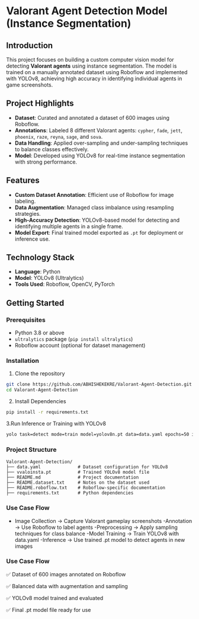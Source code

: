# Valorant Agent Detection Model (Instance Segmentation)

## Introduction

This project focuses on building a custom computer vision model for detecting **Valorant agents** using instance segmentation. The model is trained on a manually annotated dataset using Roboflow and implemented with YOLOv8, achieving high accuracy in identifying individual agents in game screenshots.

## Project Highlights

- **Dataset**: Curated and annotated a dataset of 600 images using Roboflow.
- **Annotations**: Labeled 8 different Valorant agents: `cypher`, `fade`, `jett`, `phoenix`, `raze`, `reyna`, `sage`, and `sova`.
- **Data Handling**: Applied over-sampling and under-sampling techniques to balance classes effectively.
- **Model**: Developed using YOLOv8 for real-time instance segmentation with strong performance.

## Features

- **Custom Dataset Annotation**: Efficient use of Roboflow for image labeling.
- **Data Augmentation**: Managed class imbalance using resampling strategies.
- **High-Accuracy Detection**: YOLOv8-based model for detecting and identifying multiple agents in a single frame.
- **Model Export**: Final trained model exported as `.pt` for deployment or inference use.

## Technology Stack

- **Language**: Python
- **Model**: YOLOv8 (Ultralytics)
- **Tools Used**: Roboflow, OpenCV, PyTorch

## Getting Started

### Prerequisites

- Python 3.8 or above
- `ultralytics` package (`pip install ultralytics`)
- Roboflow account (optional for dataset management)

### Installation

1. Clone the repository
```bash
git clone https://github.com/ABHISHEKEKRE/Valorant-Agent-Detection.git
cd Valorant-Agent-Detection
```
2. Install Dependencies
```bash
pip install -r requirements.txt
```

3.Run Inference or Training with YOLOv8
```bash
yolo task=detect mode=train model=yolov8n.pt data=data.yaml epochs=50 imgsz=640
```

### Project Structure
```
Valorant-Agent-Detection/
├── data.yaml              # Dataset configuration for YOLOv8
├── vvaloinsta.pt          # Trained YOLOv8 model file
├── README.md              # Project documentation
├── README.dataset.txt     # Notes on the dataset used
├── README.roboflow.txt    # Roboflow-specific documentation
├── requirements.txt       # Python dependencies

```

### Use Case Flow
- Image Collection → Capture Valorant gameplay screenshots
-Annotation → Use Roboflow to label agents
-Preprocessing → Apply sampling techniques for class balance
-Model Training → Train YOLOv8 with data.yaml
-Inference → Use trained .pt model to detect agents in new images

### Use Case Flow
✅ Dataset of 600 images annotated on Roboflow

✅ Balanced data with augmentation and sampling

✅ YOLOv8 model trained and evaluated

✅ Final .pt model file ready for use
